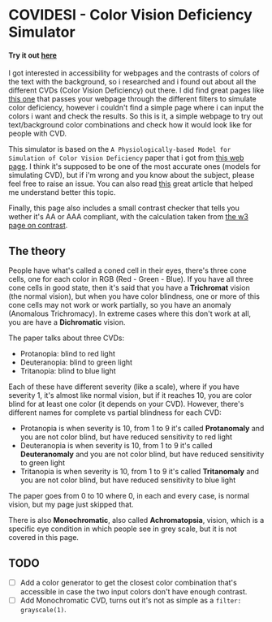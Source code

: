 # COVIDESI - Color Vision Deficiency Simulator

#### Try it out [here](https://apacha01.github.io/covidesi)

I got interested in accessibility for webpages and the contrasts of colors of the text with the background, so i researched and i found out about all the different CVDs (Color Vision Deficiency) out there. I did find great pages like [this one](https://www.toptal.com/designers/colorfilter) that passes your webpage through the different filters to simulate color deficiency, however i couldn't find a simple page where i can input the colors i want and check the results. So this is it, a simple webpage to try out text/background color combinations and check how it would look like for people with CVD.

This simulator is based on the `A Physiologically-based Model for Simulation of Color Vision Deficiency` paper that i got from [this web page](https://www.inf.ufrgs.br/~oliveira/pubs_files/CVD_Simulation/CVD_Simulation.html). I think it's supposed to be one of the most accurate ones (models for simulating CVD), but if i'm wrong and you know about the subject, please feel free to raise an issue. You can also read [this](https://www.colourblindawareness.org/colour-blindness/types-of-colour-blindness/) great article that helped me understand better this topic.

Finally, this page also includes a small contrast checker that tells you wether it's AA or AAA compliant, with the calculation taken from [the w3 page on contrast](https://www.w3.org/TR/UNDERSTANDING-WCAG20/visual-audio-contrast-contrast.html#key-terms).

## The theory

People have what's called a coned cell in their eyes, there's three cone cells, one for each color in RGB (Red - Green - Blue). If you have all three cone cells in good state, then it's said that you have a __Trichromat__ vision (the normal vision), but when you have color blindness, one or more of this cone cells may not work or work partially, so you have an anomaly (Anomalous Trichromacy). In extreme cases where this don't work at all, you are have a __Dichromatic__ vision.

The paper talks about three CVDs:
* Protanopia: blind to red light
* Deuteranopia: blind to green light
* Tritanopia: blind to blue light

Each of these have different severity (like a scale), where if you have severity 1, it's almost like normal vision, but if it reaches 10, you are color blind for at least one color (it depends on your CVD). However, there's different names for complete vs partial blindness for each CVD:
* Protanopia is when severity is 10, from 1 to 9 it's called __Protanomaly__ and you are not color blind, but have reduced sensitivity to red light
* Deuteranopia is when severity is 10, from 1 to 9 it's called __Deuteranomaly__ and you are not color blind, but have reduced sensitivity to green light
* Tritanopia is when severity is 10, from 1 to 9 it's called __Tritanomaly__ and you are not color blind, but have reduced sensitivity to blue light

The paper goes from 0 to 10 where 0, in each and every case, is normal vision, but my page just skipped that.

There is also __Monochromatic__, also called __Achromatopsia__, vision, which is a specific eye condition in which people see in grey scale, but it is not covered in this page.

## TODO

- [ ] Add a color generator to get the closest color combination that's accessible in case the two input colors don't have enough contrast.
- [ ] Add Monochromatic CVD, turns out it's not as simple as a `filter: grayscale(1)`.